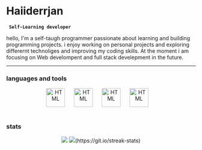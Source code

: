 # Haiiderrjan

**` Self-Learning developer`**

hello, I'm a self-taugh programmer passionate about learning and building programming projects. i enjoy working on personal projects and exploring differernt technoliges and improving my coding skills. At the moment i am focusing on Web develompent and full stack develepment in the future.

---

### languages and tools 

<p align="center">

<img alt="HTML" width="50px" style="padding-right:20px;" src="https://cdn.jsdelivr.net/gh/devicons/devicon@latest/icons/html5/html5-original.svg"/>

<img  alt="HTML" width="50px" style="padding-right:20px;" src="https://cdn.jsdelivr.net/gh/devicons/devicon@latest/icons/css3/css3-original.svg" />

<img  alt="HTML" width="50px" style="padding-right:20px;" src="https://cdn.jsdelivr.net/gh/devicons/devicon@latest/icons/javascript/javascript-original.svg" />

 <img  alt="HTML" width="50px" style="padding-right:20px;" src="https://cdn.jsdelivr.net/gh/devicons/devicon@latest/icons/java/java-original-wordmark.svg" />
</p>

#

### stats

<p align="center">
 <img src="(https://github-readme-stats.vercel.app/api?username=Haiderrjan&show_icons=true&theme=tokyonight">
 <img src="((https://streak-stats.demolab.com/?user=Haiderrjan&theme=dark">(https://git.io/streak-stats)
 
</p>


<!-- <details>
 <summary><h3>Haider's coding journey </h3></summary>
 
 
![Haider's GitHub stats](https://github-readme-stats.vercel.app/api?username=Haiderrjan&show_icons=true&theme=tokyonight)

[![GitHub Streak](https://streak-stats.demolab.com/?user=DenverCoder1&theme=dark)]
</details> -->
 








